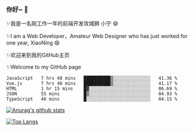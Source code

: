 ### 你好~  👋

✨我是一名刚工作一年的前端开发攻城狮 小宁 😄

✨I am a Web Developer，Amateur Web Designer who has just worked for one year, XiaoNing 😄

✨欢迎来到我的GitHub主页

✨Welcome to my GitHub page
<!--
**7148505/7148505** is a ✨ _special_ ✨ repository because its `README.md` (this file) appears on your GitHub profile.

Here are some ideas to get you started:

- 🔭 I’m currently working on ...
- 🌱 I’m currently learning ...
- 👯 I’m looking to collaborate on ...
- 🤔 I’m looking for help with ...
- 💬 Ask me about ...
- 📫 How to reach me: ...
- 😄 Pronouns: ...
- ⚡ Fun fact: ...
-->

<!--START_SECTION:waka-->
```text
JavaScript   7 hrs 48 mins   ██████████▒░░░░░░░░░░░░░░   41.36 % 
Vue.js       7 hrs 46 mins   ██████████▒░░░░░░░░░░░░░░   41.17 % 
HTML         1 hr 15 mins    █▓░░░░░░░░░░░░░░░░░░░░░░░   06.69 % 
JSON         55 mins         █▒░░░░░░░░░░░░░░░░░░░░░░░   04.93 % 
TypeScript   46 mins         █░░░░░░░░░░░░░░░░░░░░░░░░   04.15 % 
```
<!--END_SECTION:waka-->

[![Anurag's github stats](https://github-readme-stats.vercel.app/api?username=littleCareless)](https://github.com/anuraghazra/github-readme-stats)

[![Top Langs](https://github-readme-stats.vercel.app/api/top-langs/?username=littleCareless&layout=compact)](https://github.com/anuraghazra/github-readme-stats)
